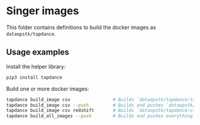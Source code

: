 # Singer images

This folder contains definitions to build the docker images as `dataopstk/tapdance`.

## Usage examples

Install the helper library:

```bash
pip3 install tapdance
```

Build one or more docker images:

```bash
tapdance build_image csv                # Builds `dataopstk/tapdance:tap-csv`
tapdance build_image csv --push         # Builds and pushes `dataopstk/tapdance:tap-csv`
tapdance build_image csv redshift       # Builds `dataopstk/tapdance:csv-to-redshift`
tapdance build_all_images --push        # Builds and pushes everything in the index
```
